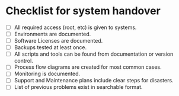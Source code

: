 
# Checklist for system handover

- [ ] All required access (root, etc) is given to systems.
- [ ] Environments are documented.
- [ ] Software Licenses are documented.
- [ ] Backups tested at least once.
- [ ] All scripts and tools can be found from documentation or version control.
- [ ] Process flow diagrams are created for most common cases.
- [ ] Monitoring is documented.
- [ ] Support and Maintenance plans include clear steps for disasters.
- [ ] List of previous problems exist in searchable format.
